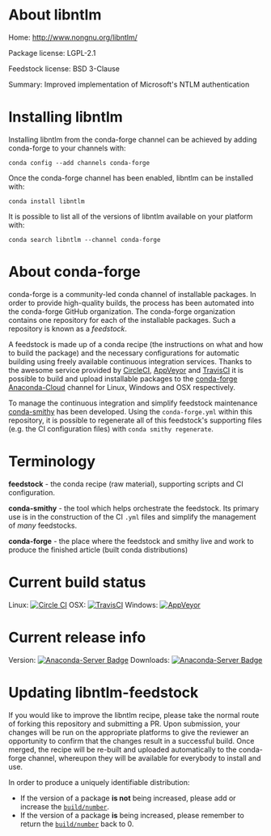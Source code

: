 About libntlm
=============

Home: http://www.nongnu.org/libntlm/

Package license: LGPL-2.1

Feedstock license: BSD 3-Clause

Summary: Improved implementation of Microsoft's NTLM authentication



Installing libntlm
==================

Installing libntlm from the conda-forge channel can be achieved by adding conda-forge to your channels with:

```
conda config --add channels conda-forge
```

Once the conda-forge channel has been enabled, libntlm can be installed with:

```
conda install libntlm
```

It is possible to list all of the versions of libntlm available on your platform with:

```
conda search libntlm --channel conda-forge
```


About conda-forge
=================

conda-forge is a community-led conda channel of installable packages.
In order to provide high-quality builds, the process has been automated into the
conda-forge GitHub organization. The conda-forge organization contains one repository
for each of the installable packages. Such a repository is known as a *feedstock*.

A feedstock is made up of a conda recipe (the instructions on what and how to build
the package) and the necessary configurations for automatic building using freely
available continuous integration services. Thanks to the awesome service provided by
[CircleCI](https://circleci.com/), [AppVeyor](http://www.appveyor.com/)
and [TravisCI](https://travis-ci.org/) it is possible to build and upload installable
packages to the [conda-forge](https://anaconda.org/conda-forge)
[Anaconda-Cloud](http://docs.anaconda.org/) channel for Linux, Windows and OSX respectively.

To manage the continuous integration and simplify feedstock maintenance
[conda-smithy](http://github.com/conda-forge/conda-smithy) has been developed.
Using the ``conda-forge.yml`` within this repository, it is possible to regenerate all of
this feedstock's supporting files (e.g. the CI configuration files) with ``conda smithy regenerate``.


Terminology
===========

**feedstock** - the conda recipe (raw material), supporting scripts and CI configuration.

**conda-smithy** - the tool which helps orchestrate the feedstock.
                   Its primary use is in the construction of the CI ``.yml`` files
                   and simplify the management of *many* feedstocks.

**conda-forge** - the place where the feedstock and smithy live and work to
                  produce the finished article (built conda distributions)

Current build status
====================

Linux: [![Circle CI](https://circleci.com/gh/conda-forge/libntlm-feedstock.svg?style=svg)](https://circleci.com/gh/conda-forge/libntlm-feedstock)
OSX: [![TravisCI](https://travis-ci.org/conda-forge/libntlm-feedstock.svg?branch=master)](https://travis-ci.org/conda-forge/libntlm-feedstock)
Windows: [![AppVeyor](https://ci.appveyor.com/api/projects/status/github/conda-forge/libntlm-feedstock?svg=True)](https://ci.appveyor.com/project/conda-forge/libntlm-feedstock/branch/master)

Current release info
====================
Version: [![Anaconda-Server Badge](https://anaconda.org/conda-forge/libntlm/badges/version.svg)](https://anaconda.org/conda-forge/libntlm)
Downloads: [![Anaconda-Server Badge](https://anaconda.org/conda-forge/libntlm/badges/downloads.svg)](https://anaconda.org/conda-forge/libntlm)


Updating libntlm-feedstock
==========================

If you would like to improve the libntlm recipe, please take the normal
route of forking this repository and submitting a PR. Upon submission, your changes will
be run on the appropriate platforms to give the reviewer an opportunity to confirm that the
changes result in a successful build. Once merged, the recipe will be re-built and uploaded
automatically to the conda-forge channel, whereupon they will be available for everybody to
install and use.

In order to produce a uniquely identifiable distribution:
 * If the version of a package **is not** being increased, please add or increase
   the [``build/number``](http://conda.pydata.org/docs/building/meta-yaml.html#build-number-and-string).
 * If the version of a package **is** being increased, please remember to return
   the [``build/number``](http://conda.pydata.org/docs/building/meta-yaml.html#build-number-and-string)
   back to 0.

